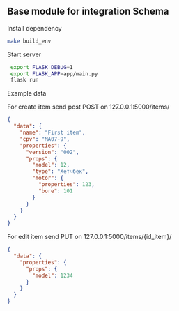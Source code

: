 ## Base module for integration Schema

Install dependency
```bash
make build_env
```

Start server
```bash
 export FLASK_DEBUG=1
 export FLASK_APP=app/main.py
 flask run
```


Example data

For create item send post POST on 127.0.0.1:5000/items/
```json
{
  "data": {
    "name": "First item",
    "cpv": "MA07-9",
    "properties": {
      "version": "002",
      "props": {
        "model": 12,
        "type": "Хетчбек",
        "motor": {
          "properties": 123,
          "bore": 101
        }
      }
    }
  }
}
```

For edit item send PUT on 127.0.0.1:5000/items/{id_item}/
```json
{
  "data": {
    "properties": {
      "props": {
        "model": 1234
      }
    }
  }
}
```